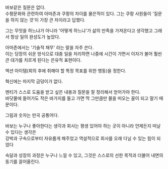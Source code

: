 바보같은 질문은 없다.  
수평문화와 관련하여 아마존과 쿠팡의 차이를 물은적이 있다.
그는 쿠팡 사원들이 '질문을 하지 않는 것'이 가장 큰 차이라고 답했다.

그는 무엇을 하느냐가 아니라 '어떻게 하느냐'가 삶의 만족을 가져온다고 생각했고 그래서 항상 일의 완성도가 높았다.

아마존에서는 '기술적 채무' 라는 말을 자주 쓴다.  
이는 당장의 쉬운 방식으로 대충 일을 처리하면 나중에 시간이 가면서 이자가 불어 훨씬 큰 대가를 치르게 된다는 은유적 표현이다.

액션 아이템(회의 후에 취해야 할 특정 목표를 위한 행동)을 정한다.

혁신에는 마지막 금덩이가 없다.

멘티가 스스로 도움을 받고 싶은 내용과 질문을 잘 정리해서 얻어가야 한다.  
바닷물에 들어가도 작은 바가지를 들고 가면 딱 그만큼만 물을 떠오는 꼴이 되고 말기 때문이다.

그림과 숫자는 만국 공통어다.

바보는 누구나 좋아한다는 생각과 회사는 평생 있어야 하는 곳이 아니라 언제든지 떠날 수 있다는 생각은  
강박과 구속으로부터 자유롭게 해주었고 역설적으로 회사를 오래 다닐 수 있는 힘이 되었다

숙달과 성장의 과정은 누구나 느낄 수 있고, 그것은 스스로의 선한 목적과 더불어 내면의 동기를 끌어올린다.
